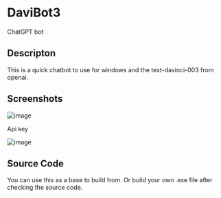 # DaviBot3
ChatGPT bot

## Descripton 

This is a quick chatbot to use for windows and the text-davinci-003 from openai.

## Screenshots
![image](https://user-images.githubusercontent.com/5285547/220899617-7824f923-cc78-4249-8461-4029f0f1bb71.png)

Api key 

![image](https://user-images.githubusercontent.com/5285547/220899790-6b03770e-c09e-4a38-95a0-f499f418da88.png)

## Source Code

You can use this as a base to build from. Or build your own .exe file after checking the source code. 
